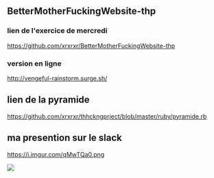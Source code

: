 

##  BetterMotherFuckingWebsite-thp

### lien de l'exercice de mercredi 
https://github.com/xrxrxr/BetterMotherFuckingWebsite-thp





### version en ligne

http://vengeful-rainstorm.surge.sh/



## lien de la pyramide


https://github.com/xrxrxr/thhckngprject/blob/master/ruby/pyramide.rb

## ma presention sur le slack



https://i.imgur.com/qMwTQa0.png



<img src="https://i.imgur.com/qMwTQa0.png"/></a>
